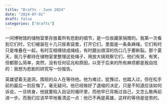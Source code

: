 ```yaml
---
title: "Drafts - June 2024"
date: "2024-07-01"
draft: false
categories: ["drafts"]
---
```


一间博物馆的储物室里存放着所有悲剧的细节，是一位收藏家捐赠的。我第一次看到它们时，它们被装在十几只尿素袋里，打开它们，里面是一条条麻绳，它们有时只是堆叠在一起，有时互相缠绕成绳结，有时磨出很深的伤口几乎要断裂。那个夏天，我几乎都待在储物室里整理这些绳子，用放大镜观察它们，他们有哭，有笑，但都那么简单，突然，没有任何征兆和原因，以至于后来的所有麻烦都是我自找的：我想为悲剧的研究写一份报告。

英雄望着无底洞，围观的众人在等待他。他为难过，犹豫过，也踏入过，但在松手前的最后一刻反悔了。毫无疑问，他已经做好了退缩的决定，只是不知道应该如何诉说，一旦转身，他就要陷入自证的循环里，而他早已背叛过自己，又怎么敢再前进一步。而我们应该早早地看清这一点：他已不再是英雄，这样的等待是徒劳的。

